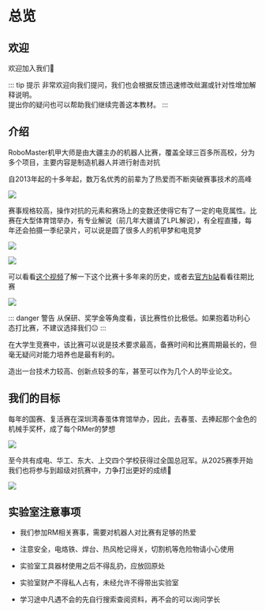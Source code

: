 # 总览
## 欢迎
欢迎加入我们:tada:  

::: tip 提示
非常欢迎向我们提问，我们也会根据反馈迅速修改纰漏或针对性增加解释说明。  
提出你的疑问也可以帮助我们继续完善这本教材。
:::

## 介绍
RoboMaster机甲大师是由大疆主办的机器人比赛，覆盖全球三百多所高校，分为多个项目，主要内容是制造机器人并进行射击对抗

自2013年起的十多年起，数万名优秀的前辈为了热爱而不断突破赛事技术的高峰

![](/FA7A6994-opq3139806501.jpg)

赛事规格较高，操作对抗的元素和赛场上的变数还使得它有了一定的电竞属性。比赛在大型体育馆举办，有专业解说（前几年大疆请了LPL解说），有全程直播，每年还会拍摄一季纪录片，可以说是圆了很多人的机甲梦和电竞梦

![](/FA7A2585-opq3160614670.jpg)

![](/FA7A2958-opq3160629064.jpg)

可以看看[这个视频](https://www.bilibili.com/video/BV1oP41117f1)了解一下这个比赛十多年来的历史，或者去[官方b站](https://space.bilibili.com/20554233/channel/collectiondetail?sid=1572868)看看往期比赛

![](/bf3938492efc21669740407975546242.jpeg)

::: danger 警告
从保研、奖学金等角度看，该比赛性价比极低。如果抱着功利心态打比赛，不建议选择我们:neutral_face:
:::

在大学生竞赛中，该比赛可以说是技术要求最高，备赛时间和比赛周期最长的，但毫无疑问对能力培养也是最有利的。

造出一台技术力较高、创新点较多的车，甚至可以作为几个人的毕业论文。

## 我们的目标
每年的国赛、复活赛在深圳湾春茧体育馆举办，因此，去春茧、去捧起那个金色的机械手奖杯，成了每个RMer的梦想

![](/35f1f8945d1b6cb5eb23b6b77f492939de9a1fa4.jpg)

至今共有成电、华工、东大、上交四个学校获得过全国总冠军。从2025赛季开始我们也将参与到超级对抗赛中，力争打出更好的成绩:muscle:

![](/FG__9629-opq3160606651.jpg)

## 实验室注意事项
- 我们参加RM相关赛事，需要对机器人对比赛有足够的热爱

- 注意安全，电烙铁、焊台、热风枪记得关，切割机等危险物请小心使用

- 实验室工具器材使用之后不得乱扔，应放回原处

- 实验室财产不得私人占有，未经允许不得带出实验室

- 学习途中凡遇不会的先自行搜索查阅资料，再不会的可以询问学长

